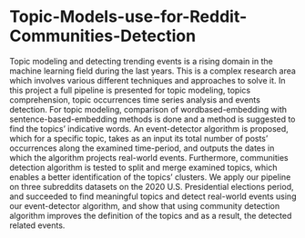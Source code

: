 # Topic-Models-use-for-Reddit-Communities-Detection 

Topic modeling and detecting trending events is a rising domain in the machine learning field during the last years. This is a complex research area which involves various different techniques and approaches to solve it. In this project a full pipeline is presented for topic modeling, topics comprehension, topic occurrences time series analysis and events detection. For topic modeling, comparison of wordbased-embedding with sentence-based-embedding methods is done and  a method is suggested to find the topics’ indicative words. An event-detector algorithm is proposed, which for a specific topic, takes as an input its total number of posts’ occurrences along the examined time-period, and outputs the dates in which the algorithm projects real-world events. Furthermore,  communities detection algorithm is tested to split and merge examined topics, which enables a better identification of the topics’ clusters. We apply our pipeline on three subreddits datasets on the 2020 U.S. Presidential elections period, and succeeded to find meaningful topics and detect real-world events using our event-detector algorithm, and show that using community detection algorithm improves the definition of the topics and as a result, the detected related events.
